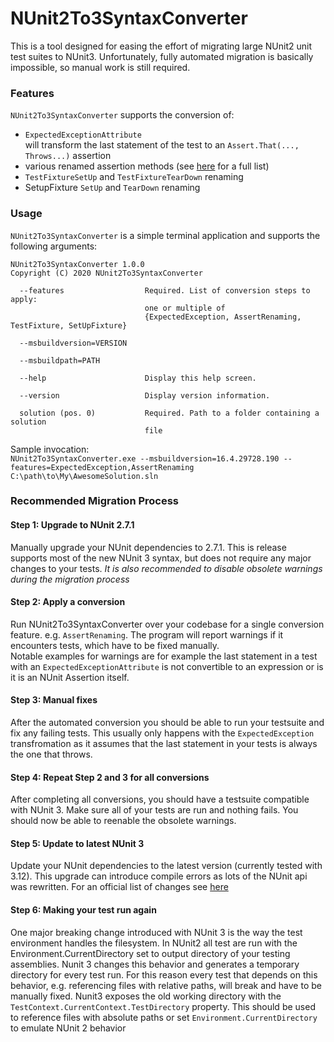 # NUnit2To3SyntaxConverter

This is a tool designed for easing the effort of migrating large NUnit2 unit test suites
to NUnit3. Unfortunately, fully automated migration is basically impossible, so manual work is still required.

### Features

`NUnit2To3SyntaxConverter` supports the conversion of:
* `ExpectedExceptionAttribute`  
    will transform the last statement of the test to an `Assert.That(..., Throws...)` assertion
* various renamed assertion methods (see [here](https://github.com/NUnit/docs/wiki/Breaking-Changes#assertions-and-constraints) for a full list)
* `TestFixtureSetUp` and `TestFixtureTearDown` renaming
* SetupFixture `SetUp` and `TearDown` renaming

### Usage

`NUnit2To3SyntaxConverter` is a simple terminal application and supports the following arguments:

```
NUnit2To3SyntaxConverter 1.0.0
Copyright (C) 2020 NUnit2To3SyntaxConverter

  --features                  Required. List of conversion steps to apply: 
                              one or multiple of 
                              {ExpectedException, AssertRenaming, TestFixture, SetUpFixture}

  --msbuildversion=VERSION

  --msbuildpath=PATH

  --help                      Display this help screen.

  --version                   Display version information.

  solution (pos. 0)           Required. Path to a folder containing a solution
                              file
```
Sample invocation:  
`NUnit2To3SyntaxConverter.exe --msbuildversion=16.4.29728.190 --features=ExpectedException,AssertRenaming C:\path\to\My\AwesomeSolution.sln`

### Recommended Migration Process

#### Step 1: Upgrade to NUnit 2.7.1
 Manually upgrade your NUnit dependencies to 2.7.1. This is release supports most of the new NUnit 3 syntax, but does not require any major changes to your tests.
 *It is also recommended to disable obsolete warnings during the migration process*

#### Step 2: Apply a conversion
 Run NUnit2To3SyntaxConverter over your codebase for a single conversion feature. e.g. `AssertRenaming`. The program will report warnings if it encounters tests, which have to be fixed manually.  
 Notable examples for warnings are for example the last statement in a test with an `ExpectedExceptionAttribute` is not convertible to an expression or is it is an NUnit Assertion itself.

#### Step 3: Manual fixes
 After the automated conversion you should be able to run your testsuite and fix any failing tests. This usually only happens with the
 `ExpectedException` transfromation as it assumes that the last statement in your tests is always the one that throws.

#### Step 4: Repeat Step 2 and 3 for all conversions
 After completing all conversions, you should have a testsuite compatible with NUnit 3. Make sure all of your tests are run and nothing fails.
 You should now be able to reenable the obsolete warnings.

#### Step 5: Update to latest NUnit 3
 Update your NUnit dependencies to the latest version (currently tested with 3.12). This upgrade can introduce compile errors as lots of the NUnit api was rewritten.
 For an official list of changes see [here](https://github.com/NUnit/docs/wiki/Breaking-Changes)

#### Step 6: Making your test run again
 One major breaking change introduced with NUnit 3 is the way the test environment handles the filesystem.
 In NUnit2 all test are run with the Environment.CurrentDirectory set to output directory of your testing assemblies.
 Nunit 3 changes this behavior and generates a temporary directory for every test run. For this reason every test that depends on this behavior,
 e.g. referencing files with relative paths, will break and have to be manually fixed.
 Nunit3 exposes the old working directory with the `TestContext.CurrentContext.TestDirectory` property. This should be used to reference files with absolute paths or
 set `Environment.CurrentDirectory` to emulate NUnit 2 behavior